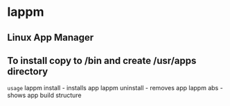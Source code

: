 # lappm
Linux App Manager
---
To install copy to /bin and create /usr/apps directory
---
`usage`
lappm install <pkg name.app.tar.gz> - installs app
lappm uninstall <pkg name.app> - removes app
lappm abs - shows app build structure
